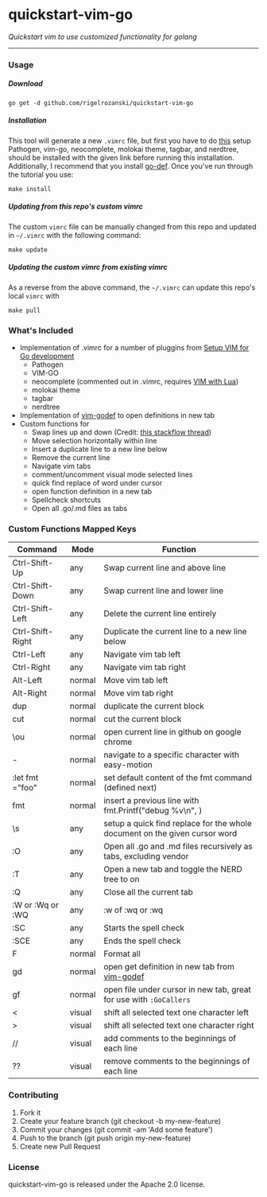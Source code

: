 # quickstart-vim-go

_Quickstart vim to use customized functionality for golang_

---

### Usage

##### Download
```
go get -d github.com/rigelrozanski/quickstart-vim-go
```

##### Installation
This tool will generate a new `.vimrc` file, but first you have to do [this][1] setup
Pathogen, vim-go, neocomplete, molokai theme, tagbar, and nerdtree, should be installed with the 
given link before running this installation. Additionally, I recommend that you install [go-def][4].
Once you've run through the tutorial you use:  
```
make install
```

##### Updating from this repo's custom vimrc
The custom `vimrc` file can be manually changed from this repo and updated in `~/.vimrc` with the
following command:
```
make update
```

##### Updating the custom vimrc from existing vimrc
As a reverse from the above command, the  `~/.vimrc` can update this repo's local `vimrc` with
```
make pull 
```

### What's Included

- Implementation of .vimrc for a number of pluggins from [Setup VIM for Go development][1]
  - Pathogen
  - VIM-GO
  - neocomplete (commented out in .vimrc, requires [VIM with Lua][2])
  - molokai theme
  - tagbar
  - nerdtree
- Implementation of [vim-godef][4] to open definitions in new tab
- Custom functions for 
  - Swap lines up and down (Credit: [this stackflow thread][3])
  - Move selection horizontally within line
  - Insert a duplicate line to a new line below
  - Remove the current line
  - Navigate vim tabs
  - comment/uncomment visual mode selected lines
  - quick find replace of word under cursor 
  - open function definition in a new tab 
  - Spellcheck shortcuts 
  - Open all .go/.md files as tabs


[1]: https://unknwon.io/setup-vim-for-go-development/
[2]: https://gist.github.com/jdewit/9818870
[3]: http://stackoverflow.com/questions/741814/move-entire-line-up-and-down-in-vim
[4]: https://github.com/dgryski/vim-godef

### Custom Functions Mapped Keys

| Command          | Mode   | Function                                                                   |
|------------------|--------|----------------------------------------------------------------------------|
| Ctrl-Shift-Up    | any    | Swap current line and above line                                           |
| Ctrl-Shift-Down  | any    | Swap current line and lower line                                           |
| Ctrl-Shift-Left  | any    | Delete the current line entirely                                           |
| Ctrl-Shift-Right | any    | Duplicate the current line to a new line below                             |
| Ctrl-Left        | any    | Navigate vim tab left                                                      |
| Ctrl-Right       | any    | Navigate vim tab right                                                     |
| Alt-Left         | normal | Move vim tab left                                                          |
| Alt-Right        | normal | Move vim tab right                                                         |
| dup              | normal | duplicate the current block                                                |
| cut              | normal | cut the current block                                                      |
| \ou              | normal | open current line in github on google chrome                               |
| <tab>-<char>     | normal | navigate to a specific character with easy-motion                          |
| :let fmt ="foo"  | normal | set default content of the fmt command (defined next)                      |
| fmt              | normal | insert a previous line with fmt.Printf("debug %v\n", )                     |
| \s               | any    | setup a quick find replace for the whole document on the given cursor word |
| :O               | any    | Open all .go and .md files recursively as tabs, excluding vendor           |
| :T               | any    | Open a new tab and toggle the NERD tree to on                              |
| :Q               | any    | Close all the current tab                                                  |
| :W or :Wq or :WQ | any    | :w of :wq or :wq                                                           |
| :SC              | any    | Starts the spell check                                                     |
| :SCE             | any    | Ends the spell check                                                       |
| F                | normal | Format all                                                                 |
| gd               | normal | open get definition in new tab from [vim-godef][4]                         |
| gf               | normal | open file under cursor in new tab, great for use with `:GoCallers`         |
| <                | visual | shift all selected text one character left                                 |
| >                | visual | shift all selected text one character right                                |
| //               | visual | add comments to the beginnings of each line                                |
| ??               | visual | remove comments to the beginnings of each line                             |

 
### Contributing

1. Fork it
2. Create your feature branch (git checkout -b my-new-feature)
3. Commit your changes (git commit -am 'Add some feature')
4. Push to the branch (git push origin my-new-feature)
5. Create new Pull Request

### License

quickstart-vim-go is released under the Apache 2.0 license.
